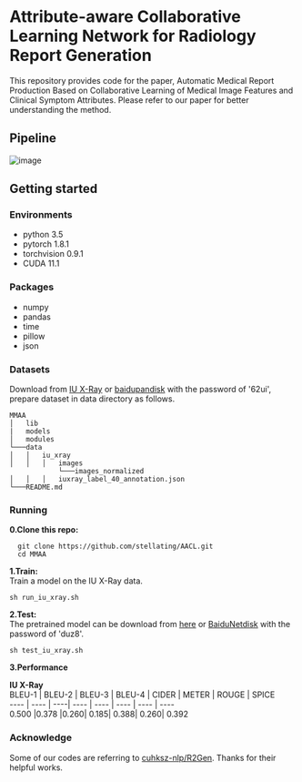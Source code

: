 # Attribute-aware Collaborative Learning Network for Radiology Report Generation
This repository provides code for the paper, Automatic Medical Report Production Based on Collaborative Learning of Medical Image Features and Clinical Symptom Attributes. Please refer to our paper for better understanding the method.
## Pipeline
![image](https://github.com/stellating/MMAA/blob/main/img/fig2.jpg)
## Getting started
### Environments
* python 3.5
* pytorch 1.8.1
* torchvision 0.9.1
* CUDA 11.1
### Packages
* numpy
* pandas
* time
* pillow
* json
### Datasets
Download from [IU X-Ray](https://drive.google.com/drive/folders/186KDV48o-jtK09b4yzNHbfo-kQDUyEsw?usp=sharing) or [baidupandisk](https://pan.baidu.com/s/1fdpo12x0YgcXJ62a1K3-Gg) with the password of '62ui', prepare dataset in data directory as follows.
```
MMAA
│   lib
|   models
│   modules
└───data
│   │   iu_xray
│   │   │   images
            └───images_normalized
│   │   │   iuxray_label_40_annotation.json
└───README.md
```
### Running
__0.Clone this repo:__  
```
  git clone https://github.com/stellating/AACL.git
  cd MMAA
```
__1.Train:__  
Train a model on the IU X-Ray data.
```
sh run_iu_xray.sh 
``` 
__2.Test:__  
The pretrained model can be download from [here]() or [BaiduNetdisk](https://pan.baidu.com/s/1BWE3V2WPjB8ffu9j8ri2_Q) with the password of 'duz8'.
```
sh test_iu_xray.sh
```
__3.Performance__  

**IU X-Ray**  
BLEU-1 | BLEU-2 | BLEU-3 | BLEU-4 | CIDER | METER | ROUGE | SPICE  
---- | ---- | ----| ---- | ---- | ---- | ---- | ----  
0.500 |0.378 |0.260| 0.185|  0.388| 0.260| 0.392

### Acknowledge  
Some of our codes are referring to [cuhksz-nlp/R2Gen](https://github.com/cuhksz-nlp/R2Gen). Thanks for their helpful works.
